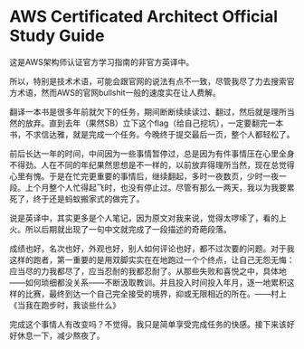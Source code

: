 # AWS Certificated Architect Official Study Guide

这是AWS架构师认证官方学习指南的非官方英译中。



所以，特别是技术术语，可能会跟官网的说法有点不一致，尽管我尽了力去搜索官方术语，然而AWS的官网bullshit一般的速度实在让人费解。



翻译一本书是很多年前就欠下的任务，期间断断续续读过、翻过，然后就是理所当然的放弃。直到去年（果然SB）立下这个flag（给自己挖坑），一定要翻完一本书，不求信达雅，就是完成一个任务。今晚终于提交最后一页，整个人都轻松了。



前后长达一年的时间，中间因为一些事情暂停过，总是因为有件事情压在心里全身不得劲。人在不同的年纪果然思想是不一样的，以前放弃得理所当然，现在总觉得心里有愧。于是在忙完更重要的事情后，继续翻起，多时一夜数页，少时一夜一段。上个月整个人忙得起飞时，也没有停止过。尽管有那么一两天，我以为我要累死了，终于还是蚂蚁搬家式的做完了。



说是英译中，其实更多是个人笔记，因为原文对我来说，觉得太啰嗦了，看的上火。所以后期就出现了一句中文就完成了一段描述的奇葩段落。



成绩也好，名次也好，外观也好，别人如何评论也好，都不过次要的问题。对于我这样的跑者，第一重要的是用双脚实实在在地跑过一个个终点，让自己无怨无悔：应当尽的力我都尽了，应当忍耐的我都忍耐了。从那些失败和喜悦之中，具体地——如何琐细都没关系——不断汲取教训。并且投入时间投入年月，逐一地累积这样的比赛，最终到达一个自己完全接受的境界，抑或无限相近的所在。——村上《当我在跑步时，我谈些什么》



完成这个事情人有改变吗？不觉得。我只是简单享受完成任务的快感。接下来该好好休息一下，减少熬夜了。



